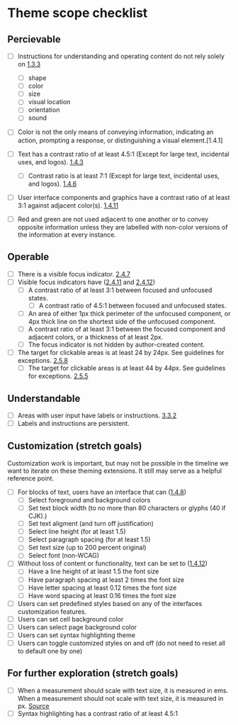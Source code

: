 # Theme scope checklist

## Percievable 

- [ ] Instructions for understanding and operating content do not rely solely on [1.3.3](https://www.w3.org/TR/WCAG22/#sensory-characteristics)
    - [ ] shape
    - [ ] color
    - [ ] size
    - [ ] visual location
    - [ ] orientation
    - [ ] sound
- [ ]  Color is not the only means of conveying information, indicating an action, prompting a response, or distinguishing a visual element.[1.4.1]
- [ ] Text has a contrast ratio of at least 4.5:1 (Except for large text, incidental uses, and logos). [1.4.3](https://www.w3.org/TR/WCAG22/#contrast-minimum)
    - [ ] Contrast ratio is at least 7:1 (Except for large text, incidental uses, and logos). [1.4.6](https://www.w3.org/TR/WCAG22/#contrast-enhanced)
- [ ] User interface components and graphics have a contrast ratio of at least 3:1 against adjacent color(s). [1.4.11](https://www.w3.org/TR/WCAG22/#non-text-contrast)
- [ ] Red and green are not used adjacent to one another or to convey opposite information unless they are labelled with non-color versions of the information at every instance. 


## Operable

- [ ] There is a visible focus indicator. [2.4.7](https://www.w3.org/TR/WCAG22/#focus-visible)
- [ ] Visible focus indicators have ([2.4.11](https://www.w3.org/TR/WCAG22/#focus-appearance-minimum) and [2.4.12](https://www.w3.org/TR/WCAG22/#focus-appearance-enhanced))
    - [ ] A contrast ratio of at least 3:1 between focused and unfocused states. 
        - [ ] A contrast ratio of 4.5:1 between focused and unfocused states.
    - [ ] An area of either 1px thick perimeter of the unfocused component, or 4px thick line on the shortest side of the unfocused component.
    - [ ] A contrast ratio of at least 3:1 between the focused component and adjacent colors, or a thickness of at least 2px.
    - [ ] The focus indicator is not hidden by author-created content.
- [ ] The target for clickable areas is at least 24 by 24px. See guidelines for exceptions. [2.5.8](https://www.w3.org/TR/WCAG22/#target-size-minimum) 
    - [ ] The target for clickable areas is at least 44 by 44px. See guidelines for exceptions. [2.5.5](https://www.w3.org/TR/WCAG22/#target-size-enhanced) 

## Understandable

- [ ] Areas with user input have labels or instructions. [3.3.2](https://www.w3.org/TR/WCAG22/#labels-or-instructions)
- [ ] Labels and instructions are persistent.

## Customization (stretch goals)

Customization work is important, but may not be possible in the timeline we want to iterate on these theming extensions. It still may serve as a helpful reference point. 

- [ ] For blocks of text, users have an interface that can ([1.4.8](https://www.w3.org/TR/WCAG22/#visual-presentation))
    - [ ] Select foreground and background colors
    - [ ] Set text block width (to no more than 80 characters or glyphs (40 if CJK).)
    - [ ] Set text aligment (and turn off justification)
    - [ ] Select line height (for at least 1.5)
    - [ ] Select paragraph spacing (for at least 1.5)
    - [ ] Set text size (up to 200 percent original)
    - [ ] Select font (non-WCAG)
- [ ] Without loss of content or functionality, text can be set to ([1.4.12](https://www.w3.org/TR/WCAG22/#text-spacing))
    - [ ] Have a line height of at least 1.5 the font size
    - [ ] Have paragraph spacing at least 2 times the font size
    - [ ] Have letter spacing at least 0.12 times the font size
    - [ ] Have word spacing at least 0.16 times the font size
- [ ] Users can set predefined styles based on any of the interfaces customization features.
- [ ] Users can set cell background color 
- [ ] Users can select page background color
- [ ] Users can set syntax highlighting theme
- [ ] Users can toggle customized styles on and off (do not need to reset all to default one by one)

## For further exploration (stretch goals) 

- [ ] When a measurement should scale with text size, it is measured in ems. When a measurement should not scale with text size, it is measured in px. [Source](https://www.joshwcomeau.com/css/surprising-truth-about-pixels-and-accessibility/)
- [ ] Syntax highlighting has a contrast ratio of at least 4.5:1